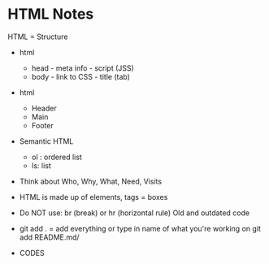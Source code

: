 # HTML Notes

HTML = Structure

- html 
   * head        - meta info     - script (JSS)
   * body        - link to CSS   - title (tab)
- html
    * Header
    *  Main        
    * Footer          
- Semantic HTML
    - ol : ordered list
    - ls: list

- Think about Who, Why, What, Need, Visits
- HTML is made up of elements, tags = boxes

- Do NOT use: br (break) or hr (horizontal rule)  Old and outdated code
- git add . = add everything or type in name of what you're working on
git add README.md/

- CODES 